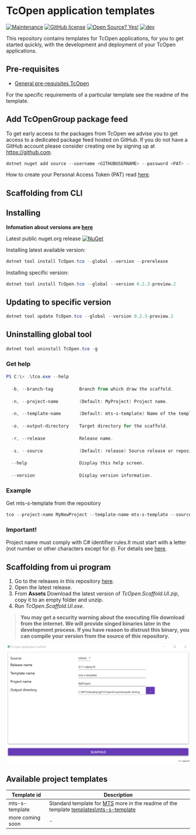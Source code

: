 # TcOpen application templates

[![Maintenance](https://img.shields.io/badge/Maintained%3F-yes-green.svg)](https://github.com/TcOpenGroup/tcopen-app-templates/graphs/commit-activity)
[![GitHub license](https://img.shields.io/github/license/Naereen/StrapDown.js.svg)](https://github.com/TcOpenGroup/tcopen-app-templates/blob/dev/LICENSE)
[![Open Source? Yes!](https://badgen.net/badge/Open%20Source%20%3F/Yes%21/blue?icon=github)](https://github.com/TcOpenGroup/tcopen-app-templates)
[![dev](https://github.com/TcOpenGroup/TcOpen/actions/workflows/main.yml/badge.svg?branch=dev)](https://github.com/TcOpenGroup/tcopen-app-templates/actions/workflows/dev.yml)


This repository contains templates for TcOpen applications, for you to get started quickly, with the development and deployment of your TcOpen applications.

## Pre-requisites

- [General pre-requisites TcOpen](https://github.com/TcOpenGroup/TcOpen#prerequisites)

For the specific requirements of a particular template see the readme of the template.

## Add TcOpenGroup package feed

To get early access to the packages from TcOpen we advise you to get access to a dedicated package feed hosted on GitHub. 
If you do not have a GitHub account please consider creating one by signing up at https://github.com.

~~~PowerShell
dotnet nuget add source --username <GITHUBUSERNAME> --password <PAT> --store-password-in-clear-text --name github-tcopen "https://nuget.pkg.github.com/TcOpenGroup/index.json"
~~~

How to create your Personal Access Token (PAT) read [here](https://docs.github.com/en/authentication/keeping-your-account-and-data-secure/creating-a-personal-access-token).

## Scaffolding from CLI

## Installing

**Infomation about versions are [here](https://github.com/TcOpenGroup/tcopen-app-templates/releases)**

Latest public nuget.org release [![NuGet](https://img.shields.io/nuget/v/TcOpen.tco.svg?style=flat)](https://www.nuget.org/packages/TcOpen.tco/)

Installing latest available version:
~~~Powershell
dotnet tool install TcOpen.tco --global --version --prerelease
~~~

Installing specific version:
~~~Powershell
dotnet tool install TcOpen.tco --global --version 0.2.3-preview.2
~~~

## Updating to specific version

~~~Powershell
dotnet tool update TcOpen.tco --global --version 0.2.3-preview.2
~~~

## Uninstalling global tool

~~~Powershell
dotnet tool uninstall TcOpen.tco -g
~~~

### Get help

~~~Powershell
PS C:\> .\tco.exe --help

  -b, --branch-tag          Branch from which draw the scaffold.

  -n, --project-name        (Default: MyProject) Project name.

  -n, --template-name       (Default: mts-s-template) Name of the template from which the project will be scaffolded.

  -o, --output-directory    Target directory for the scaffold.

  -r, --release             Release name.

  -s, --source              (Default: release) Source release or repository

  --help                    Display this help screen.

  --version                 Display version information.

~~~

### Example

Get mts-s-template from the repository
~~~Powershell
tco --project-name MyNewProject --template-name mts-s-template --source repository --release 0.2.3-preview.2
~~~
### Important!  
  Project name must comply with C# identifier rules.It must start with a letter (not number or other characters except for `@`). For details see [here](https://learn.microsoft.com/en-us/dotnet/csharp/language-reference/language-specification/lexical-structure#643-identifiers).
  
## Scaffolding from ui program

1. Go to the releases in this repository [here](https://github.com/TcOpenGroup/tcopen-app-templates/releases).
1. Open the latest release. 
1. From **Assets** Download the latest version of *TcOpen.Scaffold.UI.zip*, copy it to an empty folder and unzip.
1. Run *TcOpen.Scaffold.UI.exe*. 

> **You may get a security warning about the executing file download from the internet. We will provide singed binaries later in the development process. If you have reason to distrust this binary, you can compile your version from the source of this repository.**


![](assets/pics/scaffolder-ui.png)

## Available project templates

|    Template id    |                                           Description                                            |
| ----------------- | ------------------------------------------------------------------------------------------------ |
| mts-s-template    | Standard template for [MTS](https://www.mts.sk/en/) more in the readme of the template  [templates\mts-s-template](templates/mts-s-template/t/README.md)|
| more coming soon | -                                                                                                |






